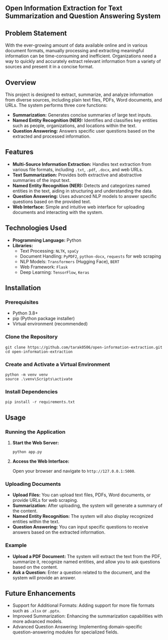 

<body>
    <div class="container">
        <h2>Open Information Extraction for Text Summarization and Question Answering System</h2>
      <h2>Problem Statement</h2>
      <p>With the ever-growing amount of data available online and in various document formats, manually processing and extracting meaningful information can be time-consuming and inefficient. Organizations need a way to quickly and accurately extract relevant information from a variety of sources and present it in a concise format.</p>
        <h2>Overview</h2>
        <p>This project is designed to extract, summarize, and analyze information from diverse sources, including plain text files, PDFs, Word documents, and URLs. The system performs three core functions:</p>
        <ul>
            <li><strong>Summarization:</strong> Generates concise summaries of large text inputs.</li>
            <li><strong>Named Entity Recognition (NER):</strong> Identifies and classifies key entities such as people, organizations, and locations within the text.</li>
            <li><strong>Question Answering:</strong> Answers specific user questions based on the extracted and processed information.</li>
        </ul>
        <h2>Features</h2>
        <ul>
            <li><strong>Multi-Source Information Extraction:</strong> Handles text extraction from various file formats, including <code>.txt</code>, <code>.pdf</code>, <code>.docx</code>, and web URLs.</li>
            <li><strong>Text Summarization:</strong> Provides both extractive and abstractive summaries of the input text.</li>
            <li><strong>Named Entity Recognition (NER):</strong> Detects and categorizes named entities in the text, aiding in structuring and understanding the data.</li>
            <li><strong>Question Answering:</strong> Uses advanced NLP models to answer specific questions based on the provided text.</li>
            <li><strong>Web Interface:</strong> Simple and intuitive web interface for uploading documents and interacting with the system.</li>
        </ul>
        <h2>Technologies Used</h2>
        <ul>
            <li><strong>Programming Language:</strong> Python</li>
            <li><strong>Libraries:</strong>
                <ul>
                    <li>Text Processing: <code>NLTK</code>, <code>spaCy</code></li>
                    <li>Document Handling: <code>PyPDF2</code>, <code>python-docx</code>, <code>requests</code> for web scraping</li>
                    <li>NLP Models: <code>Transformers</code> (Hugging Face), <code>BERT</code></li>
                    <li>Web Framework: <code>Flask</code></li>
                    <li>Deep Learning: <code>TensorFlow</code>, <code>Keras</code></li>
                </ul>
            </li>
        </ul>
        <h2>Installation</h2>
        <h3>Prerequisites</h3>
        <ul>
            <li>Python 3.8+</li>
            <li>pip (Python package installer)</li>
            <li>Virtual environment (recommended)</li>
        </ul>
        <h3>Clone the Repository</h3>
        <pre><code>git clone https://github.com/tarak0506/open-information-extraction.git
cd open-information-extraction
</code></pre>
        <h3>Create and Activate a Virtual Environment</h3>
        <pre><code>python -m venv venv
source .\venv\Scripts\activate
</code></pre>
        <h3>Install Dependencies</h3>
        <pre><code>pip install -r requirements.txt</code></pre>
        <h2>Usage</h2>
        <h3>Running the Application</h3>
        <ol>
            <li><strong>Start the Web Server:</strong>
                <pre><code>python app.py</code></pre>
            </li>
            <li><strong>Access the Web Interface:</strong>
                <p>Open your browser and navigate to <code>http://127.0.0.1:5000</code>.</p>
            </li>
        </ol>
        <h3>Uploading Documents</h3>
        <ul>
            <li><strong>Upload Files:</strong> You can upload text files, PDFs, Word documents, or provide URLs for web scraping.</li>
            <li><strong>Summarization:</strong> After uploading, the system will generate a summary of the content.</li>
            <li><strong>Named Entity Recognition:</strong> The system will also display recognized entities within the text.</li>
            <li><strong>Question Answering:</strong> You can input specific questions to receive answers based on the extracted information.</li>
        </ul>
        <h3>Example</h3>
        <ul>
            <li><strong>Upload a PDF Document:</strong> The system will extract the text from the PDF, summarize it, recognize named entities, and allow you to ask questions based on the content.</li>
            <li><strong>Ask a Question:</strong> Enter a question related to the document, and the system will provide an answer.</li>
        </ul>
        <h2>Future Enhancements</h2>
        <ul>
            <li>Support for Additional Formats: Adding support for more file formats such as <code>.xlsx</code> or <code>.pptx</code>.</li>
            <li>Improved Summarization: Enhancing the summarization capabilities with more advanced models.</li>
            <li>Advanced Question Answering: Implementing domain-specific question-answering modules for specialized fields.</li>
        </ul>
<!--     <footer>
        &copy; 2023 Open Information Extraction Project
    </footer> -->
</body>

</html>
